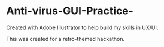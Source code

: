# Anti-virus-GUI-Practice-

Created with Adobe Illustrator to help build my skills in UX/UI.

This was created for a retro-themed hackathon.
